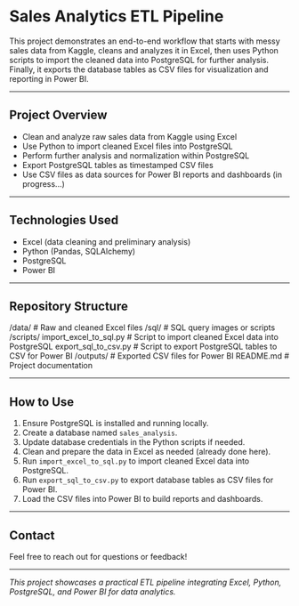 # Sales Analytics ETL Pipeline

This project demonstrates an end-to-end workflow that starts with messy sales data from Kaggle, cleans and analyzes it in Excel, then uses Python scripts to import the cleaned data into PostgreSQL for further analysis. Finally, it exports the database tables as CSV files for visualization and reporting in Power BI.

---

## Project Overview

- Clean and analyze raw sales data from Kaggle using Excel  
- Use Python to import cleaned Excel files into PostgreSQL  
- Perform further analysis and normalization within PostgreSQL  
- Export PostgreSQL tables as timestamped CSV files  
- Use CSV files as data sources for Power BI reports and dashboards (in progress...)

---

## Technologies Used

- Excel (data cleaning and preliminary analysis)  
- Python (Pandas, SQLAlchemy)  
- PostgreSQL  
- Power BI

---

## Repository Structure
/data/        # Raw and cleaned Excel files
/sql/         # SQL query images or scripts
/scripts/
    import_excel_to_sql.py # Script to import cleaned Excel data into PostgreSQL
    export_sql_to_csv.py # Script to export PostgreSQL tables to CSV for Power BI
/outputs/     # Exported CSV files for Power BI
README.md     # Project documentation


---

## How to Use

1. Ensure PostgreSQL is installed and running locally.  
2. Create a database named `sales_analysis`.  
3. Update database credentials in the Python scripts if needed.  
4. Clean and prepare the data in Excel as needed (already done here).  
5. Run `import_excel_to_sql.py` to import cleaned Excel data into PostgreSQL.  
6. Run `export_sql_to_csv.py` to export database tables as CSV files for Power BI.  
7. Load the CSV files into Power BI to build reports and dashboards.

---

## Contact

Feel free to reach out for questions or feedback!

---

*This project showcases a practical ETL pipeline integrating Excel, Python, PostgreSQL, and Power BI for data analytics.*


